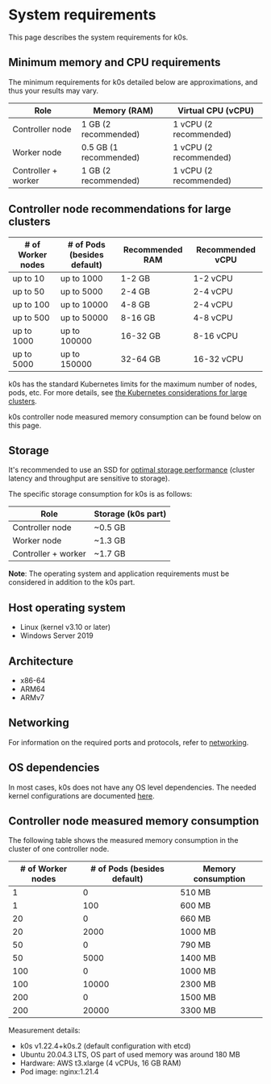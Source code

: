 # System requirements

This page describes the system requirements for k0s.

## Minimum memory and CPU requirements

The minimum requirements for k0s detailed below are approximations, and thus your results may vary.

| Role                | Memory (RAM)           | Virtual CPU (vCPU)     |
|---------------------|------------------------|------------------------|
| Controller node     | 1   GB (2 recommended) | 1 vCPU (2 recommended) |
| Worker node         | 0.5 GB (1 recommended) | 1 vCPU (2 recommended) |
| Controller + worker | 1   GB (2 recommended) | 1 vCPU (2 recommended) |

## Controller node recommendations for large clusters

| # of Worker nodes | # of Pods (besides default) | Recommended RAM | Recommended vCPU |
|-------------------|-----------------------------|-----------------|------------------|
| up to   10        | up to   1000                | 1-2   GB        | 1-2   vCPU       |
| up to   50        | up to   5000                | 2-4   GB        | 2-4   vCPU       |
| up to  100        | up to  10000                | 4-8   GB        | 2-4   vCPU       |
| up to  500        | up to  50000                | 8-16  GB        | 4-8   vCPU       |
| up to 1000        | up to 100000                | 16-32 GB        | 8-16  vCPU       |
| up to 5000        | up to 150000                | 32-64 GB        | 16-32 vCPU       |

k0s has the standard Kubernetes limits for the maximum number of nodes, pods, etc. For more details, see [the Kubernetes considerations for large clusters](https://kubernetes.io/docs/setup/best-practices/cluster-large/).

k0s controller node measured memory consumption can be found below on this page.

## Storage

It's recommended to use an SSD for [optimal storage performance](https://etcd.io/docs/current/op-guide/performance/) (cluster latency and throughput are sensitive to storage).

The specific storage consumption for k0s is as follows:

| Role                 | Storage (k0s part) |
|----------------------|--------------------|
| Controller node      | ~0.5 GB            |
| Worker node          | ~1.3 GB            |
| Controller + worker  | ~1.7 GB            |

**Note**: The operating system and application requirements must be considered in addition to the k0s part.

## Host operating system

- Linux (kernel v3.10 or later)
- Windows Server 2019

## Architecture

- x86-64
- ARM64
- ARMv7

## Networking

For information on the required ports and protocols, refer to [networking](networking.md).

## OS dependencies

In most cases, k0s does not have any OS level dependencies. The needed kernel configurations are documented [here](os-deps.md).

## Controller node measured memory consumption

The following table shows the measured memory consumption in the cluster of one controller node.

| # of Worker nodes | # of Pods (besides default) | Memory consumption |
|-------------------|-----------------------------|--------------------|
| 1                 | 0                           | 510  MB            |
| 1                 | 100                         | 600  MB            |
| 20                | 0                           | 660  MB            |
| 20                | 2000                        | 1000 MB            |
| 50                | 0                           | 790  MB            |
| 50                | 5000                        | 1400 MB            |
| 100               | 0                           | 1000 MB            |
| 100               | 10000                       | 2300 MB            |
| 200               | 0                           | 1500 MB            |
| 200               | 20000                       | 3300 MB            |

Measurement details:

- k0s v1.22.4+k0s.2 (default configuration with etcd)
- Ubuntu 20.04.3 LTS, OS part of used memory was around 180 MB
- Hardware: AWS t3.xlarge (4 vCPUs, 16 GB RAM)
- Pod image: nginx:1.21.4